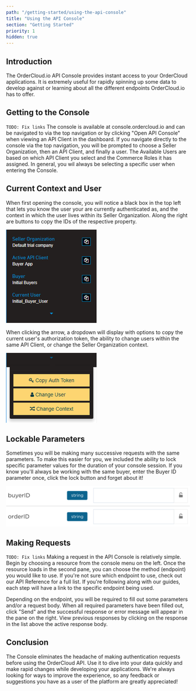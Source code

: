 ```yaml
---
path: "/getting-started/using-the-api-console"
title: "Using the API Console"
section: "Getting Started"
priority: 1
hidden: true
---
```


## Introduction

The OrderCloud.io API Console provides instant access to your OrderCloud applications. It is extremely useful for rapidly spinning up some data to develop against or learning about all the different endpoints OrderCloud.io has to offer.


## Getting to the Console

`TODO: Fix links`
The console is available at <a ng-href="{{application.links.console}}">console.ordercloud.io</a> and can be navigated to via the top navigation or by clicking "Open API Console" when viewing an API Client in the <a ng-href="{{application.links.dashboard}}">dashboard</a>. If you navigate directly to the console via the top navigation, you will be prompted to choose a Seller Organization, then an API Client, and finally a user. The Available Users are based on which API Client you select and the Commerce Roles it has assigned. In general, you wil always be selecting a specific user when entering the Console.

## Current Context and User

When first opening the console, you will notice a black box in the top left that lets you know the user your are currently authenticated as, and the context in which the user lives within its Seller Organization. Along the right are buttons to copy the IDs of the respective property.

![Console User Context](../_images/buyer-current-user-console.png)

When clicking the arrow, a dropdown will display with options to copy the current user's authorization token, the ability to change users within the same API Client, or change the Seller Organization context.

![Console User Context](../_images/dropdown-console.png)


## Lockable Parameters

Sometimes you will be making many successive requests with the same parameters. To make this easier for you, we included the ability to lock specific parameter values for the duration of your console session. If you know you'll always be working with the same buyer, enter the Buyer ID parameter once, click the lock button and forget about it!

![Lockable Params](../_images/lockable-params.png)

## Making Requests

`TODO: Fix links`
Making a request in the API Console is relatively simple. Begin by choosing a resource from the console menu on the left. Once the resource loads in the second pane, you can choose the method (endpoint) you would like to use. If you're not sure which endpoint to use, check out our <a ui-sref="api-reference">API Reference</a> for a full list. If you're following along with our <a ui-sref="platform-guides({sectionID: null, guideID: null, detailID: null})">guides</a>, each step will have a link to the specific endpoint being used.

Depending on the endpoint, you will be required to fill out some parameters and/or a request body. When all required parameters have been filled out, click "Send" and the successful response or error message will appear in the pane on the right. View previous responses by clicking on the response in the list above the active response body.

## Conclusion

The Console eliminates the headache of making authentication requests before using the OrderCloud API. Use it to dive into your data quickly and make rapid changes while developing your applications. We're always looking for ways to improve the experience, so any feedback or suggestions you have as a user of the platform are greatly appreciated!
